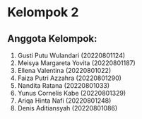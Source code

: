 # Kelompok 2
## Anggota Kelompok:
1. Gusti Putu Wulandari (20220801124)
2. Meisya Margareta Yovita (20220801187)
3. Ellena Valentina (20220801022)
4. Faiza Putri Azzahra (20220801290)
5. Nandita Ratana (20220801033)
6. Yunus Cornelis Kabe (20220801329)
7. Ariqa Hinta Nafi (20220801248)
8. Denis Aditiansyah (20220801086)

